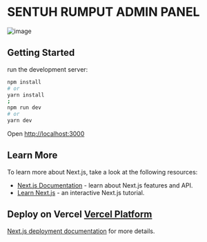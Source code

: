 # SENTUH RUMPUT ADMIN PANEL
![image](https://user-images.githubusercontent.com/69108782/222672777-e93e490e-0c50-47b6-9b35-7c2234591922.png)


## Getting Started

run the development server:

```bash
npm install
# or
yarn install
;
npm run dev
# or
yarn dev
```
Open [http://localhost:3000](http://localhost:3000)

## Learn More
To learn more about Next.js, take a look at the following resources:

- [Next.js Documentation](https://nextjs.org/docs) - learn about Next.js features and API.
- [Learn Next.js](https://nextjs.org/learn) - an interactive Next.js tutorial.


## Deploy on Vercel [Vercel Platform](https://vercel.com/new?utm_medium=default-template&filter=next.js&utm_source=create-next-app&utm_campaign=create-next-app-readme)

[Next.js deployment documentation](https://nextjs.org/docs/deployment) for more details.
